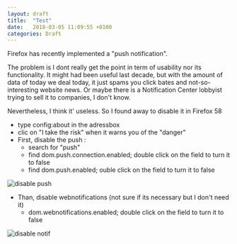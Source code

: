```yaml
---
layout: draft
title:  "Test"
date:   2018-03-05 11:09:55 +0100
categories: Draft
---
```

Firefox has recently implemented a "push notification". 

The problem is I dont really get the point in term of usability nor its functionality. It might had been useful last decade, but with the amount of data of today we deal today, it just spams you click bates and not-so-interesting website news. Or maybe there is a Notification Center lobbyist trying to sell it to companies, I don't know.

Nevertheless, I think it' useless. So I found away to disable it in Firefox 58

- type config:about in the adressbox 
- clic on "I take the risk" when it warns you of the "danger"
- First, disable the push : 
	- search for "push"
	- find dom.push.connection.enabled;  double click on the field to turn it to false
	- find dom.push.enabled; ouble click on the field to turn it to false

![disable push][image-1]

- Than, disable webnotifications (not sure if its necessary but I don't need it)
	- dom.webnotifications.enabled;  double click on the field to turn it to false

![disable notif][image-2]

[image-1]:	https://imgur.com/a/Dgqyn "disable push"
[image-2]:	https://imgur.com/a/rFy8I "disable notif"